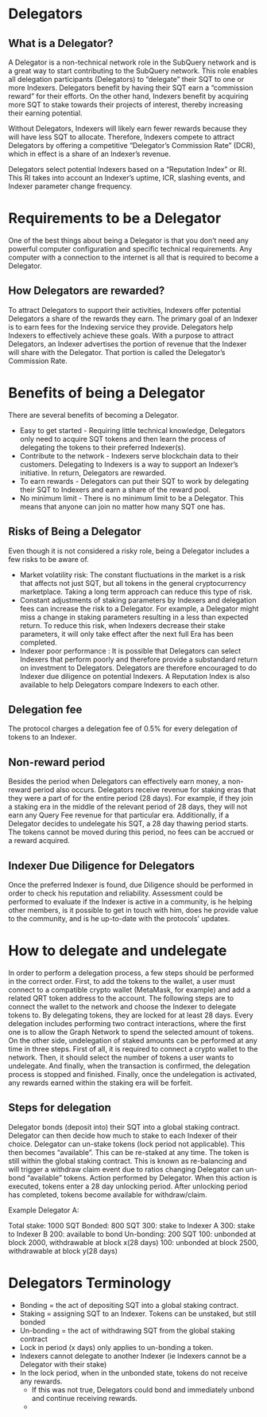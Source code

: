 # Delegators

## What is a Delegator?

A Delegator is a non-technical network role in the SubQuery network and is a great way to start contributing to the SubQuery network. This role enables all delegation participants (Delegators) to “delegate” their SQT to one or more Indexers. Delegators benefit by having their SQT earn a “commission reward” for their efforts. On the other hand, Indexers benefit by acquiring more SQT to stake towards their projects of interest, thereby increasing their earning potential. 

Without Delegators, Indexers will likely earn fewer rewards because they will have less SQT to allocate. Therefore, Indexers compete to attract Delegators by offering a competitive “Delegator’s Commission Rate” (DCR), which in effect is a share of an Indexer’s revenue.

Delegators select potential Indexers based on a “Reputation Index” or RI. This RI takes into account an Indexer’s uptime, ICR, slashing events, and Indexer parameter change frequency. 

# Requirements to be a Delegator

One of the best things about being a Delegator is that you don’t need any powerful computer configuration and specific technical requirements. Any computer with a connection to the internet is all that is required to become a Delegator.

## How Delegators are rewarded?

To attract Delegators to support their activities, Indexers offer potential Delegators a share of the rewards they earn. The primary goal of an Indexer is to earn fees for the Indexing service they provide. Delegators help Indexers to effectively achieve these goals. With a purpose to attract Delegators, an Indexer advertises the portion of revenue that the Indexer will share with the Delegator. That portion is called the Delegator’s Commission Rate. 

# Benefits of being a Delegator
There are several benefits of becoming a Delegator.
* Easy to get started - Requiring little technical knowledge, Delegators only need to acquire SQT tokens and then learn the process of delegating the tokens to their preferred Indexer(s). 
* Contribute to the network - Indexers serve blockchain data to their customers. Delegating to Indexers is a way to support an Indexer’s initiative. In return, Delegators are rewarded.
* To earn rewards - Delegators can put their SQT to work by delegating their SQT to Indexers and earn a share of the reward pool. 
* No minimum limit - There is no minimum limit to be a Delegator. This means that anyone can join no matter how many SQT one has. 


## Risks of Being a Delegator

Even though it is not considered a risky role, being a Delegator includes a few risks to be aware of. 
* Market  volatility risk:  The constant fluctuations in the market is a risk that affects  not just SQT, but all tokens in the general cryptocurrency marketplace. Taking a long term approach can reduce this type of risk.  
* Constant adjustments of staking parameters by Indexers and delegation fees can increase the risk to a Delegator. For example, a Delegator might miss a change in staking parameters resulting in a less than expected return. To reduce this risk, when Indexers decrease their stake parameters, it will only take effect after the next full Era has been completed. 
* Indexer poor performance : It is possible that Delegators can select Indexers that perform poorly and therefore provide a substandard return on investment to Delegators. Delegators are therefore encouraged to do Indexer due diligence on potential Indexers. A Reputation Index is also available to help Delegators compare Indexers to each other. 


## Delegation fee

The protocol charges a delegation fee of 0.5% for every delegation of tokens to an Indexer.

## Non-reward period

Besides the period when Delegators can effectively earn money, a non-reward period also occurs. Delegators receive revenue for staking eras that they were a part of for the entire period (28 days). For example, if they join a staking era in the middle of the relevant period of 28 days, they will not earn any Query Fee revenue for that particular era. Additionally, if a Delegator decides to undelegate his SQT, a 28 day thawing period starts. The tokens cannot be moved during this period, no fees can be accrued or a reward acquired.

## Indexer Due Diligence for Delegators

Once the preferred Indexer is found, due Diligence should be performed in order to check his reputation and reliability. Assessment could be performed to evaluate if the Indexer is active in a community, is he helping other members, is it possible to get in touch with him, does he provide value to the community, and is he up-to-date with the protocols' updates. 

# How to delegate and undelegate

In order to perform a delegation process, a few steps should be performed in the correct order. First, to add the tokens to the wallet, a user must connect to a compatible crypto wallet (MetaMask, for example) and add a related QRT token address to the account. The following steps are to connect the wallet to the network and choose the Indexer to delegate tokens to. By delegating tokens, they are locked for at least 28 days. Every delegation includes performing two contract interactions, where the first one is to allow the Graph Network to spend the selected amount of tokens.
On the other side, undelegation of staked amounts can be performed at any time in three steps. First of all, it is required to connect a crypto wallet to the network. Then, it should select the number of tokens a user wants to undelegate. And finally, when the transaction is confirmed, the delegation process is stopped and finished. Finally, once the undelegation is activated, any rewards earned within the staking era will be forfeit.

## Steps for delegation

Delegator bonds (deposit into) their SQT into a global staking contract. 
Delegator can then decide how much to stake to each Indexer of their choice. 
Delegator can un-stake tokens (lock period not applicable). This then becomes “available”. This can be re-staked at any time. The token is still within the global staking contract. This is known as re-balancing and will trigger a withdraw claim event due to ratios changing
Delegator can un-bond “available” tokens. Action performed by Delegator. When this action is executed, tokens enter a 28 day unlocking period. 
After unlocking period has completed, tokens become available for withdraw/claim. 

Example
Delegator A:

Total stake: 1000 SQT
Bonded: 800 SQT 
300: stake to Indexer A
300: stake to Indexer B
200: available to bond
Un-bonding: 200 SQT
100: unbonded at block 2000, withdrawable at block x(28 days)
100: unbonded at block 2500, withdrawable at block y(28 days)

# Delegators Terminology

* Bonding = the act of depositing SQT into a global staking contract. 
* Staking = assigning SQT to an Indexer. Tokens can be unstaked, but still bonded
* Un-bonding =  the act of withdrawing SQT from the global staking contract
* Lock in period (x days) only applies to un-bonding a token. 
* Indexers cannot delegate to another Indexer (ie Indexers cannot be a Delegator with their stake)
* In the lock period, when in the unbonded state, tokens do not receive any rewards.
    * If this was not true, Delegators could bond and immediately unbond and continue receiving rewards.
    * 